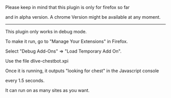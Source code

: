 Please keep in mind that this plugin is only for firefox so far

and in alpha version. A chrome Version might be available at any moment.

-------------------------------------------------------------------------

This plugin only works in debug mode.

To make it run, go to "Manage Your Extensions" in Firefox.

Select "Debug Add-Ons" => "Load Temporary Add On".

Use the file dlive-chestbot.xpi

Once it is running, it outputs "looking for chest" in the Javascript console

every 1.5 seconds.

It can run on as many sites as you want.
